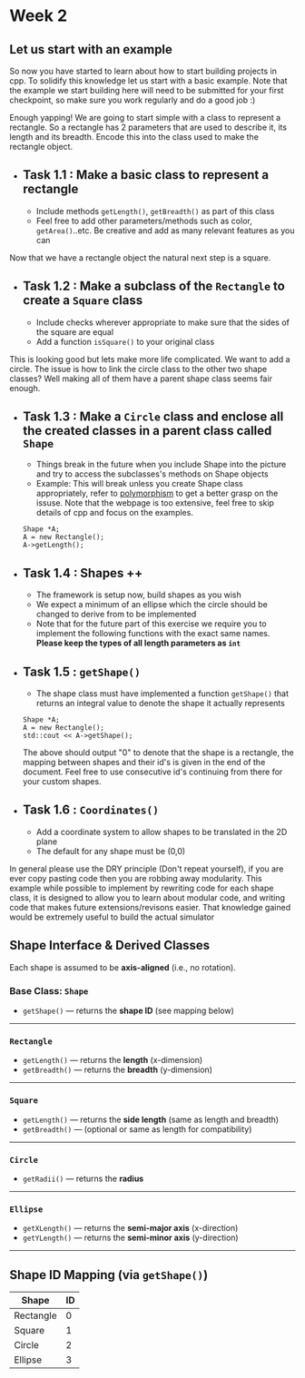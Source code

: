 # Week 2

## Let us start with an example

So now you have started to learn about how to start building projects in cpp. To solidify this knowledge let us start with a basic example. Note that the example we start building here will need to be submitted for your first checkpoint, so make sure you work regularly and do a good job :)

Enough yapping! We are going to start simple with a class to represent a rectangle. 
So a rectangle has 2 parameters that are used to describe it, its length and its breadth. 
Encode this into the class used to make the rectangle object.

- Task 1.1 : Make a basic class to represent a rectangle
    -
    - Include methods `getLength()`, `getBreadth()` as part of this class
    - Feel free to add other parameters/methods such as color, `getArea()`..etc. Be creative and add as many relevant features as you can

Now that we have a rectangle object the natural next step is a square. 

- Task 1.2 : Make a subclass of the `Rectangle` to create a `Square` class
    - 
    - Include checks wherever appropriate to make sure that the sides of the square are equal
    - Add a function `isSquare()` to your original class

This is looking good but lets make more life complicated. We want to add a circle. The issue is how to link the circle class to the other two shape classes? Well making all of them have a parent shape class seems fair enough. 

- Task 1.3 : Make a `Circle` class and enclose all the created classes in a parent class called `Shape` 
    -
    - Things break in the future when you include Shape into the picture and try to access the subclasses's methods on Shape objects
    - Example: This will break unless you create Shape class appropriately, refer to [polymorphism](https://www.learncpp.com/cpp-tutorial/virtual-functions/) to get a better grasp on the issuse. Note that the webpage is too extensive, feel free to skip details of cpp and focus on the examples. 
    ```
    Shape *A;
    A = new Rectangle();
    A->getLength();
    ```

- Task 1.4 : Shapes ++
    -
    - The framework is setup now, build shapes as you wish
    - We expect a minimum of an ellipse which the circle should be changed to derive from to be implemented
    - Note that for the future part of this exercise we require you to implement the following functions with the exact same names. **Please keep the types of all length parameters as `int`**

- Task 1.5 : `getShape()`
    -
    - The shape class must have implemented a function `getShape()` that returns an integral value to denote the shape it actually represents
     ```
    Shape *A;
    A = new Rectangle();
    std::cout << A->getShape();
    ```
    The above should output "0" to denote that the shape is a rectangle, the mapping between shapes and their id's is given in the end of the document. Feel free to use consecutive id's continuing from there for your custom shapes. 
- Task 1.6 : `Coordinates()`
    -
    - Add a coordinate system to allow shapes to be translated in the 2D plane
    - The default for any shape must be (0,0)
    
In general please use the DRY principle (Don't repeat yourself), if you are ever copy pasting code then you are robbing away modularity. This example while possible to implement by rewriting code for each shape class, it is designed to allow you to learn about modular code, and writing code that makes future extensions/revisons easier. That knowledge gained would be extremely useful to build the actual simulator
## Shape Interface & Derived Classes

Each shape is assumed to be **axis-aligned** (i.e., no rotation).

### Base Class: `Shape`
- `getShape()` — returns the **shape ID** (see mapping below)

---

### `Rectangle`
- `getLength()` — returns the **length** (x-dimension)
- `getBreadth()` — returns the **breadth** (y-dimension)

---

### `Square`
- `getLength()` — returns the **side length** (same as length and breadth)
- `getBreadth()` — (optional or same as length for compatibility)

---

### `Circle`
- `getRadii()` — returns the **radius**

---

### `Ellipse`
- `getXLength()` — returns the **semi-major axis** (x-direction)
- `getYLength()` — returns the **semi-minor axis** (y-direction)

---

## Shape ID Mapping (via `getShape()`)

| Shape      | ID |
|------------|----|
| Rectangle  |  0 |
| Square     |  1 |
| Circle     |  2 |
| Ellipse    |  3 |



